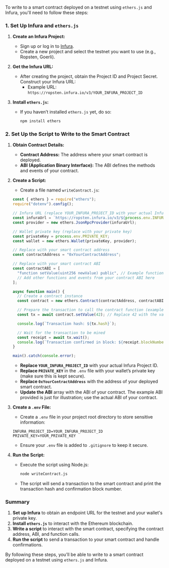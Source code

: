 To write to a smart contract deployed on a testnet using `ethers.js` and Infura, you'll need to follow these steps:

### 1. **Set Up Infura and `ethers.js`**

1. **Create an Infura Project:**
   - Sign up or log in to [Infura](https://infura.io/).
   - Create a new project and select the testnet you want to use (e.g., Ropsten, Goerli).

2. **Get the Infura URL:**
   - After creating the project, obtain the Project ID and Project Secret. Construct your Infura URL:
     - Example URL: `https://ropsten.infura.io/v3/YOUR_INFURA_PROJECT_ID`

3. **Install `ethers.js`:**
   - If you haven’t installed `ethers.js` yet, do so:

     ```bash
     npm install ethers
     ```

### 2. **Set Up the Script to Write to the Smart Contract**

1. **Obtain Contract Details:**
   - **Contract Address:** The address where your smart contract is deployed.
   - **ABI (Application Binary Interface):** The ABI defines the methods and events of your contract.

2. **Create a Script:**
   - Create a file named `writeContract.js`:

   ```javascript
   const { ethers } = require("ethers");
   require("dotenv").config();

   // Infura URL (replace YOUR_INFURA_PROJECT_ID with your actual Infura Project ID)
   const infuraUrl = `https://ropsten.infura.io/v3/${process.env.INFURA_PROJECT_ID}`;
   const provider = new ethers.JsonRpcProvider(infuraUrl);

   // Wallet private key (replace with your private key)
   const privateKey = process.env.PRIVATE_KEY;
   const wallet = new ethers.Wallet(privateKey, provider);

   // Replace with your smart contract address
   const contractAddress = "0xYourContractAddress";

   // Replace with your smart contract ABI
   const contractABI = [
     "function setValue(uint256 newValue) public", // Example function
     // Add other functions and events from your contract ABI here
   ];

   async function main() {
     // Create a contract instance
     const contract = new ethers.Contract(contractAddress, contractABI, wallet);

     // Prepare the transaction to call the contract function (example: `setValue`)
     const tx = await contract.setValue(42); // Replace 42 with the value you want to set

     console.log(`Transaction hash: ${tx.hash}`);

     // Wait for the transaction to be mined
     const receipt = await tx.wait();
     console.log(`Transaction confirmed in block: ${receipt.blockNumber}`);
   }

   main().catch(console.error);
   ```

   - **Replace `YOUR_INFURA_PROJECT_ID`** with your actual Infura Project ID.
   - **Replace `PRIVATE_KEY`** in the `.env` file with your wallet’s private key (make sure this is kept secure).
   - **Replace `0xYourContractAddress`** with the address of your deployed smart contract.
   - **Update the ABI** array with the ABI of your contract. The example ABI provided is just for illustration; use the actual ABI of your contract.

3. **Create a `.env` File:**
   - Create a `.env` file in your project root directory to store sensitive information:

   ```
   INFURA_PROJECT_ID=YOUR_INFURA_PROJECT_ID
   PRIVATE_KEY=YOUR_PRIVATE_KEY
   ```

   - Ensure your `.env` file is added to `.gitignore` to keep it secure.

4. **Run the Script:**
   - Execute the script using Node.js:

     ```bash
     node writeContract.js
     ```

   - The script will send a transaction to the smart contract and print the transaction hash and confirmation block number.

### Summary

1. **Set up Infura** to obtain an endpoint URL for the testnet and your wallet's private key.
2. **Install `ethers.js`** to interact with the Ethereum blockchain.
3. **Write a script** to interact with the smart contract, specifying the contract address, ABI, and function calls.
4. **Run the script** to send a transaction to your smart contract and handle confirmations.

By following these steps, you’ll be able to write to a smart contract deployed on a testnet using `ethers.js` and Infura.